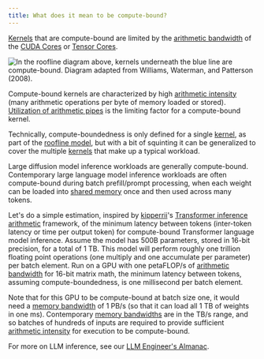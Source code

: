 ```yaml
---
title: What does it mean to be compute-bound?
---
```


[Kernels](/gpu-glossary/device-software/kernel) that are compute-bound are
limited by the [arithmetic bandwidth](/gpu-glossary/perf/arithmetic-bandwidth)
of the [CUDA Cores](/gpu-glossary/device-hardware/cuda-core) or
[Tensor Cores](/gpu-glossary/device-hardware/tensor-core).

![In the [roofline diagram](/gpu-glossary/perf/roofline-model) above, [kernels](/gpu-glossary/device-software/kernel) underneath the blue line are compute-bound. Diagram adapted from [Williams, Waterman, and Patterson (2008)](https://people.eecs.berkeley.edu/~kubitron/cs252/handouts/papers/RooflineVyNoYellow.pdf).](themed-image://roofline-model.svg)

Compute-bound kernels are characterized by high
[arithmetic intensity](/gpu-glossary/perf/arithmetic-intensity) (many arithmetic
operations per byte of memory loaded or stored).
[Utilization of arithmetic pipes](/gpu-glossary/perf/pipe-utilization) is the
limiting factor for a compute-bound kernel.

Technically, compute-boundedness is only defined for a single
[kernel](/gpu-glossary/device-software/kernel), as part of the
[roofline model](/gpu-glossary/perf/roofline-model), but with a bit of squinting
it can be generalized to cover the multiple
[kernels](/gpu-glossary/device-software/kernel) that make up a typical workload.

Large diffusion model inference workloads are generally compute-bound.
Contemporary large language model inference workloads are often compute-bound
during batch prefill/prompt processing, when each weight can be loaded into
[shared memory](/gpu-glossary/device-software/shared-memory) once and then used
across many tokens.

Let's do a simple estimation, inspired by
[kipperrii](https://twitter.com/kipperrii)'s
[Transformer inference arithmetic](https://kipp.ly/transformer-inference-arithmetic)
framework, of the minimum latency between tokens (inter-token latency or time
per output token) for compute-bound Transformer language model inference. Assume
the model has 500B parameters, stored in 16-bit precision, for a total of 1 TB.
This model will perform roughly one trillion floating point operations (one
multiply and one accumulate per parameter) per batch element. Run on a GPU with
one petaFLOP/s of
[arithmetic bandwidth](/gpu-glossary/perf/arithmetic-bandwidth) for 16-bit
matrix math, the minimum latency between tokens, assuming compute-boundedness,
is one millisecond per batch element.

Note that for this GPU to be compute-bound at batch size one, it would need a
[memory bandwidth](/gpu-glossary/perf/memory-bandwidth) of 1 PB/s (so that it
can load all 1 TB of weights in one ms). Contemporary
[memory bandwidths](/gpu-glossary/perf/memory-bandwidth) are in the TB/s range,
and so batches of hundreds of inputs are required to provide sufficient
[arithmetic intensity](/gpu-glossary/perf/arithmetic-intensity) for execution to
be compute-bound.

For more on LLM inference, see our
[LLM Engineer's Almanac](https://modal.com/llm-almanac/summary).
